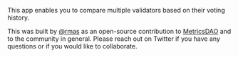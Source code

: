 This app enables you to compare multiple validators based on their voting history.

This was built by [@rmas](https://twitter.com/rmas_11) as an open-source contribution to [MetricsDAO](https://metricsdao.xyz) and to the community in general. 
Please reach out on Twitter if you have any questions or if you would like to collaborate.
